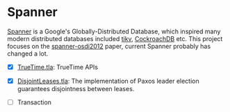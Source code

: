 # Spanner

[Spanner](https://static.googleusercontent.com/media/research.google.com/en//archive/spanner-osdi2012.pdf) is a Google's Globally-Distributed Database,
which inspired many modern distributed databases included [tikv](https://github.com/tikv/tikv), [CockroachDB](https://github.com/cockroachdb/cockroach) etc.
This project focuses on the [spanner-osdi2012](https://static.googleusercontent.com/media/research.google.com/en//archive/spanner-osdi2012.pdf) paper,
current Spanner probably has changed a lot.

- [x] [TrueTime.tla](./TrueTime.tla): TrueTime APIs
- [x] [DisjointLeases.tla](./DisjointLeases.tla): The implementation of Paxos leader election guarantees disjointness between leases.
- [ ] Transaction

